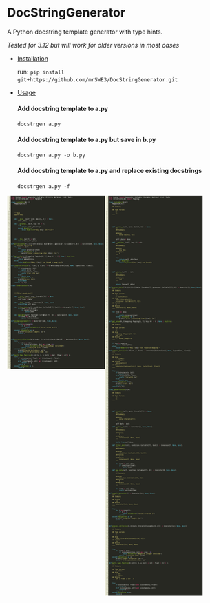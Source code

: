 # DocStringGenerator
A Python docstring template generator with type hints.

*Tested for 3.12 but will work for older versions in most cases*


- [Installation](#installation)

    run: `pip install git+https://github.com/mrSWE3/DocStringGenerator.git`
- [Usage](#usage)

    #### Add docstring template to a.py 
    
    `docstrgen a.py `

    #### Add docstring template to a.py but save in b.py

    `docstrgen a.py -o b.py`

    #### Add docstring template to a.py and replace existing docstrings

    `docstrgen a.py -f`

<p style="display: flex; align-items: flex-start;">
  <img src="images/a.png" width="45%" align="top"/>
  <img src="images/b.png" width="45%" />
</p>
